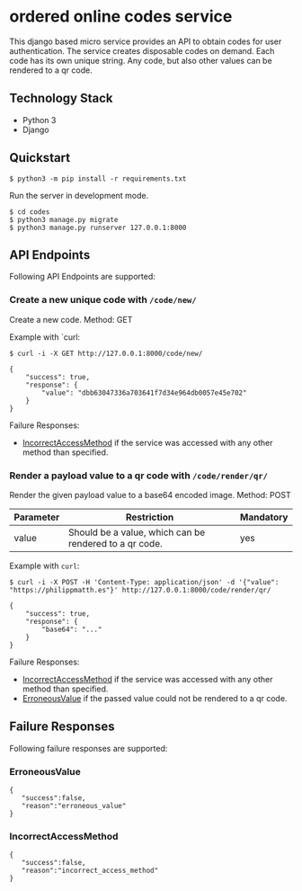 # ordered online codes service

This django based micro service provides an API to obtain codes for user authentication.
The service creates disposable codes on demand. Each code has its own unique string.
Any code, but also other values can be rendered to a qr code.

## Technology Stack

- Python 3
- Django

## Quickstart

```
$ python3 -m pip install -r requirements.txt
```

Run the server in development mode.
```
$ cd codes
$ python3 manage.py migrate
$ python3 manage.py runserver 127.0.0.1:8000
```

## API Endpoints

Following API Endpoints are supported:

### Create a new unique code with `/code/new/`
Create a new code.
Method: GET

Example with `curl:
```
$ curl -i -X GET http://127.0.0.1:8000/code/new/

{
    "success": true,
    "response": {
        "value": "dbb63047336a703641f7d34e964db0057e45e702"
    }
}
```

Failure Responses:
- [IncorrectAccessMethod](#IncorrectAccessMethod) if the service was accessed with any other method than specified.


### Render a payload value to a qr code with `/code/render/qr/`
Render the given payload value to a base64 encoded image.
Method: POST

|Parameter|Restriction|Mandatory|
|-|-|-|
|value|Should be a value, which can be rendered to a qr code.|yes|

Example with `curl`:
```
$ curl -i -X POST -H 'Content-Type: application/json' -d '{"value": "https://philippmatth.es"}' http://127.0.0.1:8000/code/render/qr/

{
    "success": true,
    "response": {
        "base64": "..."
    }
}
```

Failure Responses:
- [IncorrectAccessMethod](#IncorrectAccessMethod) if the service was accessed with any other method than specified.
- [ErroneousValue](#ErroneousValue) if the passed value could not be rendered to a qr code.

## Failure Responses

Following failure responses are supported:

### ErroneousValue

```
{ 
   "success":false,
   "reason":"erroneous_value"
}
```

### IncorrectAccessMethod

```
{ 
   "success":false,
   "reason":"incorrect_access_method"
}
```
